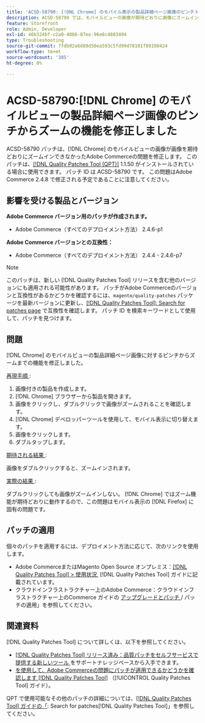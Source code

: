 ```yaml
---
title: 'ACSD-58790: [!DNL Chrome] のモバイル表示の製品詳細ページ画像のピンチトゥズーム機能を修正しました。'
description: ACSD-58790 では、モバイルビューの画像が期待どおりに画像にズームイン  [!DNL Chrome]  なかったAdobe Commerceの問題が修正されました。
feature: Storefront
role: Admin, Developer
exl-id: 46b324bf-c2a0-4086-87ee-96e8c4883494
type: Troubleshooting
source-git-commit: 7fdb02a6d89d50ea593c5fd99d78101f89198424
workflow-type: tm+mt
source-wordcount: '385'
ht-degree: 0%

---
```


# ACSD-58790:[!DNL Chrome] のモバイルビューの製品詳細ページ画像のピンチからズームの機能を修正しました

ACSD-58790 パッチは、[!DNL Chrome] のモバイルビューの画像が画像を期待どおりにズームインできなかったAdobe Commerceの問題を修正します。 このパッチは、[[!DNL Quality Patches Tool (QPT)]](https://experienceleague.adobe.com/ja/docs/commerce-operations/tools/quality-patches-tool/quality-patches-tool-to-self-serve-quality-patches) 1.1.50 がインストールされている場合に使用できます。 パッチ ID は ACSD-58790 です。 この問題はAdobe Commerce 2.4.8 で修正される予定であることに注意してください。

## 影響を受ける製品とバージョン

**Adobe Commerce バージョン用のパッチが作成されます。**

* Adobe Commerce（すべてのデプロイメント方法） 2.4.6-p1

**Adobe Commerce バージョンとの互換性：**

* Adobe Commerce（すべてのデプロイメント方法） 2.4.4 - 2.4.6-p7

>[!NOTE]
>
>このパッチは、新しい [!DNL Quality Patches Tool] リリースを含む他のバージョンにも適用される可能性があります。 パッチがAdobe Commerceのバージョンと互換性があるかどうかを確認するには、`magento/quality-patches` パッケージを最新バージョンに更新し、[[!DNL Quality Patches Tool]: Search for patches page](https://experienceleague.adobe.com/tools/commerce-quality-patches/index.html?lang=ja) で互換性を確認します。 パッチ ID を検索キーワードとして使用して、パッチを見つけます。

## 問題

[!DNL Chrome] のモバイルビューの製品詳細ページ画像に対するピンチからズームまでの機能を修正しました。

<u> 再現手順 </u>:

1. 画像付きの製品を作成します。
1. [!DNL Chrome] ブラウザーから製品を開きます。
1. 画像をクリックし、ダブルクリックで画像がズームされることを確認します。
1. [!DNL Chrome] デベロッパーツールを使用して、モバイル表示に切り替えます。
1. 画像をクリックします。
1. ダブルタップします。

<u> 期待される結果 </u>:

画像をダブルクリックすると、ズームインされます。

<u> 実際の結果 </u>:

ダブルクリックしても画像がズームインしない。 [!DNL Chrome] ではズーム機能が期待どおりに動作するので、この問題はモバイル表示の [!DNL Firefox] に固有の問題です。

## パッチの適用

個々のパッチを適用するには、デプロイメント方法に応じて、次のリンクを使用します。

* Adobe CommerceまたはMagento Open Source オンプレミス：[[!DNL Quality Patches Tool] > 使用状況 &#x200B;](/help/tools/quality-patches-tool/usage.md) [!DNL Quality Patches Tool] ガイドに記載されています。
* クラウドインフラストラクチャー上のAdobe Commerce：クラウドインフラストラクチャー上のCommerce ガイドの [&#x200B; アップグレードとパッチ &#x200B;](https://experienceleague.adobe.com/docs/commerce-cloud-service/user-guide/develop/upgrade/apply-patches.html?lang=ja)/ パッチの適用」を参照してください。

## 関連資料

[!DNL Quality Patches Tool] について詳しくは、以下を参照してください。

* [[!DNL Quality Patches Tool]  リリース済み：品質パッチをセルフサービスで提供する新しいツール &#x200B;](https://experienceleague.adobe.com/ja/docs/commerce-operations/tools/quality-patches-tool/quality-patches-tool-to-self-serve-quality-patches) をサポートナレッジベースから入手できます。
* [&#x200B; を使用して、Adobe Commerceの問題にパッチが適用できるかどうかを確認します  [!DNL Quality Patches Tool]](/help/tools/quality-patches-tool/patches-available-in-qpt/check-patch-for-magento-issue-with-magento-quality-patches.md) （[!UICONTROL Quality Patches Tool] ガイド）。


QPT で使用可能なその他のパッチの詳細については、[[!DNL Quality Patches Tool] ガイドの「](https://experienceleague.adobe.com/tools/commerce-quality-patches/index.html?lang=ja): Search for patches[!DNL Quality Patches Tool]」を参照してください。
